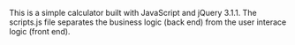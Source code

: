 This is a simple calculator built with JavaScript and jQuery 3.1.1. The scripts.js file separates the business logic (back end) from the user interace logic (front end). 
